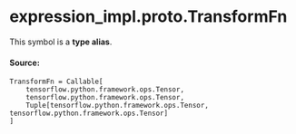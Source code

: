 <div itemscope itemtype="http://developers.google.com/ReferenceObject">
<meta itemprop="name" content="expression_impl.proto.TransformFn" />
<meta itemprop="path" content="Stable" />
</div>

# expression_impl.proto.TransformFn

<!-- Insert buttons and diff -->
This symbol is a **type alias**.



#### Source:

<pre class="devsite-click-to-copy prettyprint lang-py tfo-signature-link">
<code>TransformFn = Callable[
    tensorflow.python.framework.ops.Tensor,
    tensorflow.python.framework.ops.Tensor,
    Tuple[tensorflow.python.framework.ops.Tensor, tensorflow.python.framework.ops.Tensor]
]
</code></pre>



<!-- Placeholder for "Used in" -->
